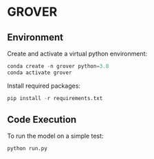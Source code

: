 # GROVER

## Environment

Create and activate a virtual python environment:
```python
conda create -n grover python=3.8
conda activate grover
```

Install required packages:
```python
pip install -r requirements.txt
```

## Code Execution

To run the model on a simple test:

```python
python run.py
```